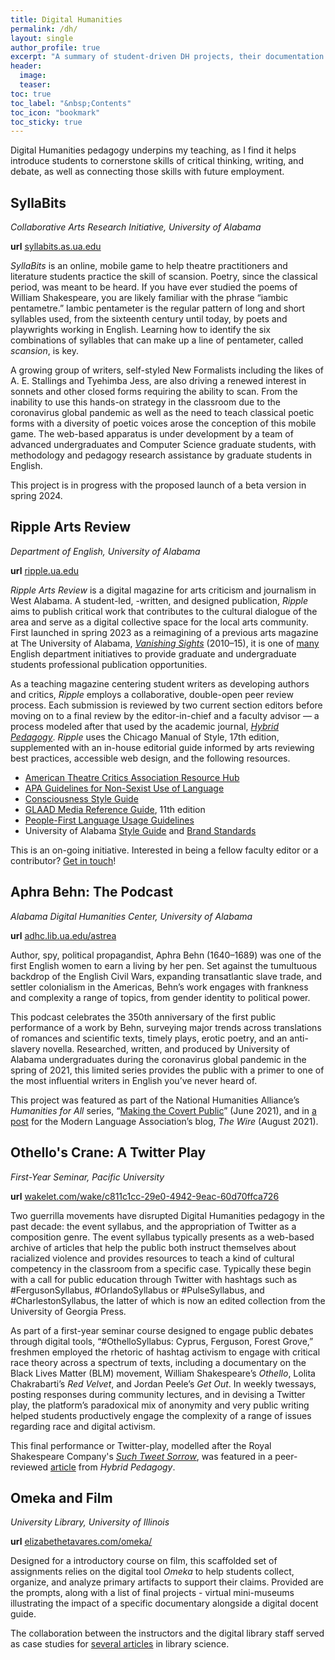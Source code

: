```yaml
---
title: Digital Humanities
permalink: /dh/
layout: single
author_profile: true
excerpt: "A summary of student-driven DH projects, their documentation and outcomes."
header:
  image: 
  teaser: 
toc: true
toc_label: "&nbsp;Contents"
toc_icon: "bookmark"
toc_sticky: true
---
```


Digital Humanities pedagogy underpins my teaching, as I find it helps introduce students to cornerstone skills of critical thinking, writing, and debate, as well as connecting those skills with future employment. 

## SyllaBits
*Collaborative Arts Research Initiative, University of Alabama*

**url** [syllabits.as.ua.edu](https://syllabits.as.ua.edu/)

*SyllaBits* is an online, mobile game to help theatre practitioners and literature students practice the skill of scansion. Poetry, since the classical period, was meant to be heard. If you have ever studied the poems of William Shakespeare, you are likely familiar with the phrase “iambic pentametre.” Iambic pentameter is the regular pattern of long and short syllables used, from the sixteenth century until today, by poets and playwrights working in English. Learning how to identify the six combinations of syllables that can make up a line of pentameter, called *scansion*, is key.  

A growing group of writers, self-styled New Formalists including the likes of A. E. Stallings and Tyehimba Jess, are also driving a renewed interest in sonnets and other closed forms requiring the ability to scan. From the inability to use this hands-on strategy in the classroom due to the coronavirus global pandemic as well as the need to teach classical poetic forms with a diversity of poetic voices arose the conception of this mobile game. The web-based apparatus is under development by a team of advanced undergraduates and Computer Science graduate students, with methodology and pedagogy research assistance by graduate students in English. 

This project is in progress with the proposed launch of a beta version in spring 2024. 

## Ripple Arts Review
*Department of English, University of Alabama*

**url** [ripple.ua.edu](https://ripple.ua.edu/)

*Ripple Arts Review* is a digital magazine for arts criticism and journalism in West Alabama. A student-led, -written, and designed publication, *Ripple* aims to publish critical work that contributes to the cultural dialogue of the area and serve as a digital collective space for the local arts community. First launched in spring 2023 as a reimagining of a previous arts magazine at The University of Alabama, [*Vanishing Sights*](https://vanishingsights.wordpress.com/) (2010–15), it is one of [many](https://english.ua.edu/mission/publications/) English department initiatives to provide graduate and undergraduate students professional publication opportunities.

As a teaching magazine centering student writers as developing authors and critics, *Ripple* employs a collaborative, double-open peer review process. Each submission is reviewed by two current section editors before moving on to a final review by the editor-in-chief and a faculty advisor — a process modeled after that used by the academic journal, [*Hybrid Pedagogy*](https://hybridpedagogy.org/double-open-peer-review/). *Ripple* uses the Chicago Manual of Style, 17th edition, supplemented with an in-house editorial guide informed by arts reviewing best practices, accessible web design, and the following resources.
* [American Theatre Critics Association Resource Hub](https://americantheatrecritics.org/belonging-equity-inclusion-diversity-resource-hub/)
* [APA Guidelines for Non-Sexist Use of Language](https://www.apaonline.org/page/nonsexist)
* [Consciousness Style Guide](https://consciousstyleguide.com/)
* [GLAAD Media Reference Guide](https://www.glaad.org/reference/), 11th edition
* [People-First Language Usage Guidelines](https://odr.dc.gov/page/people-first-language)
* University of Alabama [Style Guide](https://stratcomm.ua.edu/communications/styleguide/) and [Brand Standards](https://comm.sa.ua.edu/design/ua-brand-standards/)

This is an on-going initiative. Interested in being a fellow faculty editor or a contributor? [Get in touch](mailto:eetavares@ua.edu)!

## Aphra Behn: The Podcast
*Alabama Digital Humanities Center, University of Alabama*

**url** [adhc.lib.ua.edu/astrea](https://adhc.lib.ua.edu/astrea/)

Author, spy, political propagandist, Aphra Behn (1640–1689) was one of the first English women to earn a living by her pen. Set against the tumultuous backdrop of the English Civil Wars, expanding transatlantic slave trade, and settler colonialism in the Americas, Behn’s work engages with frankness and complexity a range of topics, from gender identity to political power.

This podcast celebrates the 350th anniversary of the first public performance of a work by Behn, surveying major trends across translations of romances and scientific texts, timely plays, erotic poetry, and an anti-slavery novella. Researched, written, and produced by University of Alabama undergraduates during the coronavirus global pandemic in the spring of 2021, this limited series provides the public with a primer to one of the most influential writers in English you’ve never heard of.

This project was featured as part of the National Humanities Alliance’s *Humanities for All* series, “[Making the Covert Public](https://humanitiesforall.org/blog/making-the-covert-public)” (June 2021), and in [a post](https://thewire.mla.hcommons.org/core-spotlight-making-the-covert-public-by-elizabeth-e-tavares/) for the Modern Language Association’s blog, *The Wire* (August 2021).

## Othello's Crane: A Twitter Play
*First-Year Seminar, Pacific University*

**url**  [wakelet.com/wake/c811c1cc-29e0-4942-9eac-60d70ffca726](https://wakelet.com/wake/c811c1cc-29e0-4942-9eac-60d70ffca726)

Two guerrilla movements have disrupted Digital Humanities pedagogy in the past decade: the event syllabus, and the appropriation of Twitter as a composition genre. The event syllabus typically presents as a web-based archive of articles that help the public both instruct themselves about racialized violence and provides resources to teach a kind of cultural competency in the classroom from a specific case. Typically these begin with a call for public education through Twitter with hashtags such as #FergusonSyllabus, #OrlandoSyllabus or #PulseSyllabus, and #CharlestonSyllabus, the latter of which is now an edited collection from the University of Georgia Press. 

As part of a first-year seminar course designed to engage public debates through digital tools, “#OthelloSyllabus: Cyprus, Ferguson, Forest Grove,” freshmen employed the rhetoric of hashtag activism to engage with critical race theory across a spectrum of texts, including a documentary on the Black Lives Matter (BLM) movement, William Shakespeare’s *Othello*, Lolita Chakrabarti’s *Red Velvet*, and Jordan Peele’s *Get Out*. In weekly twessays, posting responses during community lectures, and in devising a Twitter play, the platform’s paradoxical mix of anonymity and very public writing helped students productively engage the complexity of a range of issues regarding race and digital activism.

This final performance or Twitter-play, modelled after the Royal Shakespeare Company's [*Such Tweet Sorrow*](https://web.archive.org/web/20110716161613/http://suchtweetsorrow.com/), was featured in a peer-reviewed [article](https://hybridpedagogy.org/othellosyllabus-twitter-as-play/) from *Hybrid Pedagogy*. 

## Omeka and Film
*University Library, University of Illinois*

**url** [elizabethetavares.com/omeka/](https://elizabethetavares.com/omeka/)

Designed for a introductory course on film, this scaffolded set of assignments relies on the digital tool *Omeka* to help students collect, organize, and analyze primary artifacts to support their claims. Provided are the prompts, along with a list of final projects - virtual mini-museums illustrating the impact of a specific documentary alongside a digital docent guide.

The collaboration between the instructors and the digital library staff served as case studies for [several articles](https://elizabethetavares.com/omeka/#scholarship) in library science.

